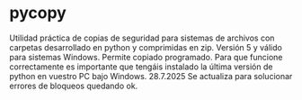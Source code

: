 # pycopy
Utilidad práctica de copias de seguridad  para sistemas de archivos con carpetas desarrollado en python y comprimidas en zip. Versión 5 y válido para sistemas Windows. Permite copiado programado. Para que funcione correctamente es importante que tengáis instalado la última versión de python en vuestro PC bajo Windows.
28.7.2025 Se actualiza para solucionar errores de bloqueos quedando ok.
